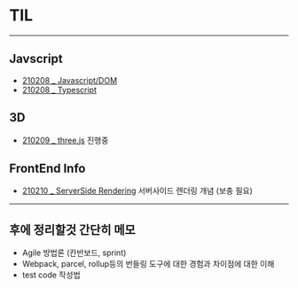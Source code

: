 # TIL

--------------------
## Javscript
* [210208 _ Javascript/DOM](https://github.com/dmsdl950823/TIL/blob/master/Javascript/%E2%9D%A4%EF%B8%8F%20DOM.md)  
* [210208 _ Typescript](https://github.com/dmsdl950823/TIL/blob/master/Typescript/Typescript_Handbook_sum.md)  

## 3D
* [210209 _ three.js](https://github.com/dmsdl950823/TIL/tree/master/3D/threejs) 진행중

## FrontEnd Info
* [210210 _ ServerSide Rendering](https://github.com/dmsdl950823/TIL/blob/master/Notion/ServerSide%20Rendering.md) 서버사이드 렌더링 개념 (보충  필요)

--------------------

## 후에 정리할것 간단히 메모

- Agile 방법론 (칸반보드, sprint)
- Webpack, parcel, rollup등의 번들링 도구에 대한 경험과 차이점에 대한 이해
- test code 작성법
